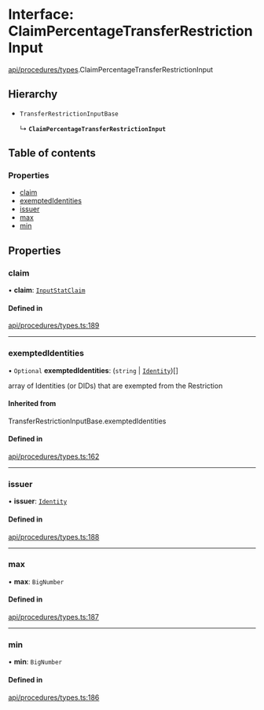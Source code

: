 # Interface: ClaimPercentageTransferRestrictionInput

[api/procedures/types](../wiki/api.procedures.types).ClaimPercentageTransferRestrictionInput

## Hierarchy

- `TransferRestrictionInputBase`

  ↳ **`ClaimPercentageTransferRestrictionInput`**

## Table of contents

### Properties

- [claim](../wiki/api.procedures.types.ClaimPercentageTransferRestrictionInput#claim)
- [exemptedIdentities](../wiki/api.procedures.types.ClaimPercentageTransferRestrictionInput#exemptedidentities)
- [issuer](../wiki/api.procedures.types.ClaimPercentageTransferRestrictionInput#issuer)
- [max](../wiki/api.procedures.types.ClaimPercentageTransferRestrictionInput#max)
- [min](../wiki/api.procedures.types.ClaimPercentageTransferRestrictionInput#min)

## Properties

### claim

• **claim**: [`InputStatClaim`](../wiki/types#inputstatclaim)

#### Defined in

[api/procedures/types.ts:189](https://github.com/PolymeshAssociation/polymesh-sdk/blob/2d3ac2ae/src/api/procedures/types.ts#L189)

___

### exemptedIdentities

• `Optional` **exemptedIdentities**: (`string` \| [`Identity`](../wiki/api.entities.Identity.Identity))[]

array of Identities (or DIDs) that are exempted from the Restriction

#### Inherited from

TransferRestrictionInputBase.exemptedIdentities

#### Defined in

[api/procedures/types.ts:162](https://github.com/PolymeshAssociation/polymesh-sdk/blob/2d3ac2ae/src/api/procedures/types.ts#L162)

___

### issuer

• **issuer**: [`Identity`](../wiki/api.entities.Identity.Identity)

#### Defined in

[api/procedures/types.ts:188](https://github.com/PolymeshAssociation/polymesh-sdk/blob/2d3ac2ae/src/api/procedures/types.ts#L188)

___

### max

• **max**: `BigNumber`

#### Defined in

[api/procedures/types.ts:187](https://github.com/PolymeshAssociation/polymesh-sdk/blob/2d3ac2ae/src/api/procedures/types.ts#L187)

___

### min

• **min**: `BigNumber`

#### Defined in

[api/procedures/types.ts:186](https://github.com/PolymeshAssociation/polymesh-sdk/blob/2d3ac2ae/src/api/procedures/types.ts#L186)

